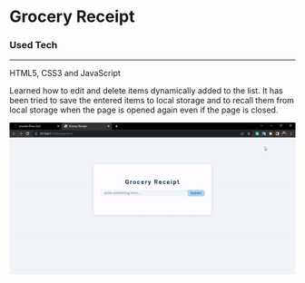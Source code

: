 <h1>Grocery Receipt</h1>

<h3>Used Tech</h3>
<hr>
<p>HTML5, CSS3 and JavaScript</p>

<p>Learned how to edit and delete items dynamically added to the list. It has been tried to save the entered items to local storage and to recall them from local storage when the page is opened again even if the page is closed.</p>

<img src="./grocery-receipt-ss.gif"/>

